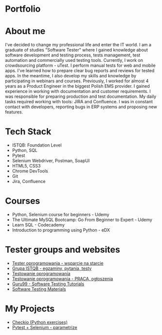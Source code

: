 # Portfolio

# About me
  I've decided to change my professional life and enter the IT world. 
  I am a graduate of studies "Software Tester" where I gained knowledge about software development and testing process, tests management, test automation and commercially used testing tools.
  Currently, I work on crowdsourcing platform - uTest. I perform manual tests for web and mobile apps. I've learned how to prepare clear bug reports and reviews for tested apps. In the meantime, I also develop my skills and knowledge by participating in webinars and courses. 
  Previously, I worked for almost 4 years as a Product Engineer in the biggest Polish EMS provider. I gained experience in working with documentation and customer requirements. I was responsible for preparing production and test documentation. My daily tasks required working with tools: JIRA and Confluence. I was in constant contact with developers, reporting bugs in ERP systems and proposing new features. 

# Tech Stack
* ISTQB: Foundation Level
* Python, SQL
* Pytest
* Selenium Webdriver, Postman, SoapUI
* HTML5, CSS3
* Chrome DevTools
* Git
* Jira, Confluence

# Courses
* Python, Selenium course for beginners - Udemy
* The Ultimate MySQL Bootcamp: Go From Beginner to Expert - Udemy
* Learn SQL - Codecademy
* Introduction to programming using Python - eDX

# Tester groups and websites
* [Tester oprogramowania - wsparcie na starcie](https://www.facebook.com/groups/testeroprogramowania/)
* [Grupa ISTQB - egzaminy, pytania, testy](https://www.facebook.com/groups/194288250951242/)
* [Testowanie oprogramowania](https://www.facebook.com/groups/TestowanieOprogramowania/)
* [Testowanie oprogramowania - PRACA, ogłoszenia](https://www.facebook.com/groups/215557562210470/)
* [Guru99 - Software Testing Tutorials](https://www.guru99.com/software-testing.html)
* [Software Testing Materials](https://www.softwaretestingmaterial.com/software-testing/)

# My Projects
* [Checkio (Python exercises)](https://github.com/marbor92/checkio_python)
* [Pytest + Selenium - parametrize](https://github.com/marbor92/pytest_parametrize)
